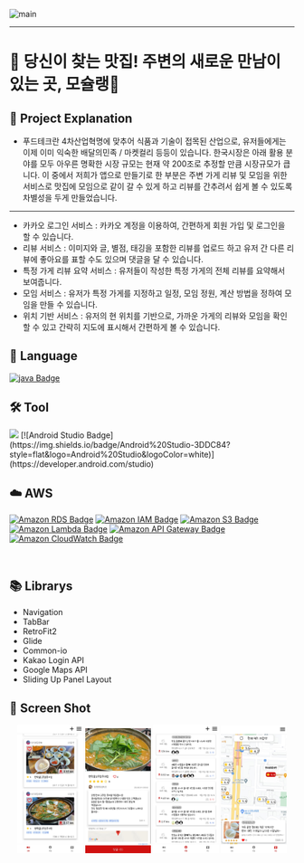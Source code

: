 ![main](https://github.com/moschelin-app/client_mochelin_android/assets/124220561/ba1cdca6-b93e-4d61-bdaa-f56bea3d32c0)


---
# 🍳 당신이 찾는 맛집! 주변의 새로운 만남이 있는 곳, 모슐랭🍴

## 📌 Project Explanation

-  푸드테크란 4차산업혁명에 맞추어 식품과 기술이 접목된 산업으로, 유저들에게는 이제 이미 익숙한 배달의민족 / 마켓컬리 등등이 있습니다. 한국시장은 아래 활용 분야를 모두 아우른 명확한 시장 규모는 현재 약 200조로 추정할 만큼 시장규모가 큽니다. 이 중에서 저희가 앱으로 만들기로 한 부분은 주변 가게 리뷰 및 모임을 위한 서비스로 맛집에 모임으로 같이 갈 수 있게 하고 리뷰를 간추려서 쉽게 볼 수 있도록 차별성을 두게 만들었습니다.

---
- 카카오 로그인 서비스 : 카카오 계정을 이용하여, 간편하게 회원 가입 및 로그인을 할 수 있습니다.
- 리뷰 서비스 : 이미지와 글, 별점, 태깅을 포함한 리뷰를 업로드 하고 유저 간 다른 리뷰에 좋아요를 표할 수도 있으며 댓글을 달 수 있습니다. 
- 특정 가게 리뷰 요약 서비스 : 유저들이 작성한 특정 가게의 전체 리뷰를 요약해서 보여줍니다.
- 모임 서비스 : 유저가 특정 가게를 지정하고 일정, 모임 정원, 계산 방법을 정하여 모임을 만들 수 있습니다.
- 위치 기반 서비스 : 유저의 현 위치를 기반으로, 가까운 가게의 리뷰와 모임을 확인할 수 있고 간략히 지도에 표시해서 간편하게 볼 수 있습니다.


## 💬 Language <br/>
[![java Badge](https://img.shields.io/badge/-java-orange?style=flat)](https://www.oracle.com/java/technologies/downloads/)
<br/>

## 🛠️ Tool<br/>
<img src="https://img.shields.io/badge/Android-3DDC84?style=flat-square&logo=android&logoColor=white"/>
[![Android Studio Badge](https://img.shields.io/badge/Android%20Studio-3DDC84?style=flat&logo=Android%20Studio&logoColor=white)](https://developer.android.com/studio)
<br/>

## ☁️ AWS<br/>
[![Amazon RDS Badge](https://img.shields.io/badge/AWS%20RDS-4479A1?style=flat&logo=Amazon%20RDS&logoColor=white)](https://aws.amazon.com/ko/rds/)
[![Amazon IAM Badge](https://img.shields.io/badge/AWS%20IAM-red?style=flat&logo=Amazon%20IAM&logoColor=white)](https://aws.amazon.com/ko/rds/)
[![Amazon S3 Badge](https://img.shields.io/badge/AWS%20S3-569A31?style=flat&logo=Amazon%20S3&logoColor=white)](https://aws.amazon.com/ko/s3/)
[![Amazon Lambda Badge](https://img.shields.io/badge/AWS%20Lambda-FF9900?style=flat&logo=AWS%20Lambda&logoColor=white)](https://aws.amazon.com/ko/lambda/)
[![Amazon API Gateway Badge](https://img.shields.io/badge/AWS%20API%20Gateway-blue?style=flat&logo=AWS%20API%20Gateway&logoColor=white)](https://aws.amazon.com/ko/api-gateway/)
[![Amazon CloudWatch Badge](https://img.shields.io/badge/AWS%20CloudWatch-FF4F8B?style=flat&logo=AWS%20CloudWatch&logoColor=white)](https://aws.amazon.com/ko/cloudwatch/)

<br/>

## 📚 Librarys
- Navigation
- TabBar
- RetroFit2
- Glide
- Common-io
- Kakao Login API
- Google Maps API
- Sliding Up Panel Layout

## 📸 Screen Shot
<p align="center">
<img src="https://github.com/moschelin-app/client_mochelin_android/blob/main/projectimage/1.jpg?raw=true" width="23%" height="35%">
<img src="https://github.com/moschelin-app/client_mochelin_android/blob/main/projectimage/2.jpg?raw=true" width="23%" height="35%">
<img src="https://github.com/moschelin-app/client_mochelin_android/blob/main/projectimage/3.jpg?raw=true" width="23%" height="35%">
<img src="https://github.com/moschelin-app/client_mochelin_android/blob/main/projectimage/4.jpg?raw=true" width="23%" height="35%">
</p>
<br>

